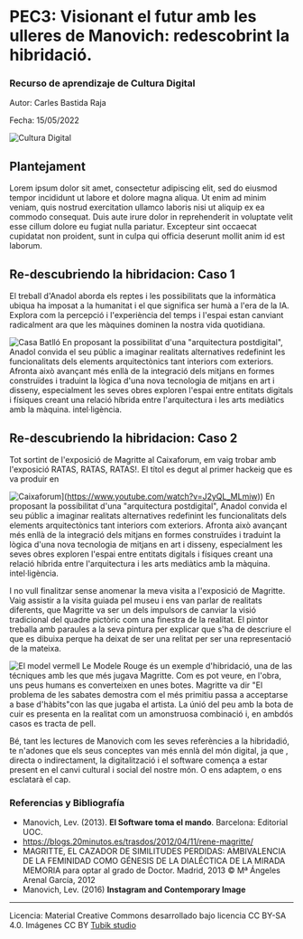 # PEC3: Visionant el futur amb les ulleres de Manovich: redescobrint la hibridació.

### Recurso de aprendizaje de Cultura Digital 


Autor: Carles Bastida Raja


Fecha: 15/05/2022

![Cultura Digital](https://miro.medium.com/max/1400/0*9PyyNvrO2PcD3KuU.png) 



## Plantejament


Lorem ipsum dolor sit amet, consectetur adipiscing elit, sed do eiusmod tempor incididunt ut labore et dolore magna aliqua. Ut enim ad minim veniam, quis nostrud exercitation ullamco laboris nisi ut aliquip ex ea commodo consequat. Duis aute irure dolor in reprehenderit in voluptate velit esse cillum dolore eu fugiat nulla pariatur. Excepteur sint occaecat cupidatat non proident, sunt in culpa qui officia deserunt mollit anim id est laborum.


## Re-descubriendo la hibridacion: Caso 1

El treball d'Anadol aborda els reptes i les possibilitats que la informàtica ubiqua ha imposat a la humanitat i el que significa ser humà a l'era de la IA. Explora com la percepció i l'experiència del temps i l'espai estan canviant radicalment ara que les màquines dominen la nostra vida quotidiana. 

![Casa Batlló](https://refikanadol.com/wp-content/uploads/2018/01/refik-anadol.jpg) En proposant la possibilitat d'una "arquitectura postdigital", Anadol convida el seu públic a imaginar realitats alternatives redefinint les funcionalitats dels elements arquitectònics tant interiors com exteriors. Afronta això avançant més enllà de la integració dels mitjans en formes construïdes i traduint la lògica d'una nova tecnologia de mitjans en art i disseny, especialment les seves obres exploren l'espai entre entitats digitals i físiques creant una relació híbrida entre l'arquitectura i les arts mediàtics amb la màquina. intel·ligència.



## Re-descubriendo la hibridacion: Caso 2

Tot sortint de l'exposició de Magritte al Caixaforum, em vaig trobar amb l'exposició RATAS, RATAS, RATAS!. El títol es degut al primer hackeig que es va produir en 

![Caixaforum](https://img.youtube.com/vi/J2yQL_MLmiw/0.jpg)](https://www.youtube.com/watch?v=J2yQL_MLmiw)) En proposant la possibilitat d'una "arquitectura postdigital", Anadol convida el seu públic a imaginar realitats alternatives redefinint les funcionalitats dels elements arquitectònics tant interiors com exteriors. Afronta això avançant més enllà de la integració dels mitjans en formes construïdes i traduint la lògica d'una nova tecnologia de mitjans en art i disseny, especialment les seves obres exploren l'espai entre entitats digitals i físiques creant una relació híbrida entre l'arquitectura i les arts mediàtics amb la màquina. intel·ligència.

I no vull finalitzar sense anomenar la meva visita a l'exposició de Magritte. Vaig assistir a la visita guiada pel museu i ens van parlar de realitats diferents, que Magritte va ser un dels impulsors de canviar la visió tradicional del quadre pictòric com una finestra de la realitat. El pintor treballa amb paraules a la seva pintura per explicar que s'ha de descriure el que es dibuixa perque ha deixat de ser una relitat per ser una representació de la mateixa.


![El model vermell](https://cdnb.20m.es/trasdos/files/2012/04/Le-Modele-Rouge.jpg) Le Modele Rouge és un exemple d'hibridació, una de las técniques amb les que més jugava Magritte. Com es pot veure, en l'obra, uns peus humans es converteixen en unes botes. Magritte va dir "El problema de les sabates demostra com el més primitiu passa a acceptarse a base d'hàbits"con las que jugaba el artista. La únió del peu amb la bota de cuir es presenta en la realitat com un amonstruosa combinació i, en ambdós casos es tracta de pell.

Bé, tant les lectures de Manovich com les seves referències a la hibridadió, te n'adones que els seus conceptes van més ennlà del món digital, ja que , directa o indirectament, la digitalització i el software comença a estar present en el canvi cultural i social del nostre món. O ens adaptem, o ens esclatarà el cap. 

### Referencias y Bibliografía

* Manovich, Lev. (2013). **El Software toma el mando**. Barcelona: Editorial UOC. 
* https://blogs.20minutos.es/trasdos/2012/04/11/rene-magritte/
* MAGRITTE, EL CAZADOR DE SIMILITUDES PERDIDAS: AMBIVALENCIA DE LA FEMINIDAD COMO GÉNESIS DE LA DIALÉCTICA DE LA MIRADA MEMORIA para optar al grado de Doctor. Madrid, 2013 © Mª Ángeles Arenal García, 2012
* Manovich, Lev. (2016) **Instagram and Contemporary Image**


----

Licencia: Material Creative Commons desarrollado bajo licencia CC BY-SA 4.0. Imágenes CC BY [Tubik studio](https://blog.tubikstudio.com/how-to-create-original-flat-illustrations-designers-tips/) 
